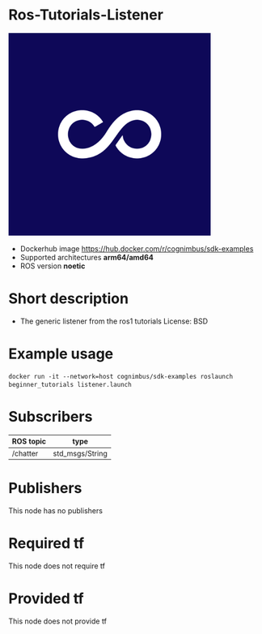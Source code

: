 # Ros-Tutorials-Listener

<img src="./ros-tutorials-listener/nimbusc.jpg" alt="ros-tutorials-listener" width="400"/>

* Dockerhub image https://hub.docker.com/r/cognimbus/sdk-examples
* Supported architectures <b>arm64/amd64</b>
* ROS version <b>noetic
</b>

# Short description
* The generic listener from the ros1 tutorials 
License:  BSD

# Example usage
```
docker run -it --network=host cognimbus/sdk-examples roslaunch beginner_tutorials listener.launch
```

# Subscribers
ROS topic | type
--- | ---
/chatter | std_msgs/String


# Publishers
This node has no publishers


# Required tf
This node does not require tf


# Provided tf
This node does not provide tf


